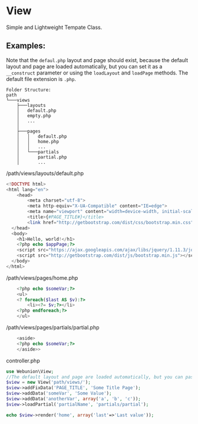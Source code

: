 # View
Simple and Lightweight Tempate Class.

## Examples:
Note that the `defaul.php` layout and page should exist, because the default layout and page are loaded automatically, but you can set it as a `__construct` parameter or using the `loadLayout` and `loadPage` methods. The default file extension is `.php`.

```
Folder Structure:
path
└───views
	├───layouts		
    │   default.php
    │   empty.php
	│   ...
    │
    ├───pages
    │   │   default.php
    │   │   home.php
    │   │   ...
    │   └───partials
	│		partial.php
	│		...
```

/path/views/layouts/default.php
```php
<!DOCTYPE html>
<html lang="en">
    <head>
        <meta charset="utf-8">
        <meta http-equiv="X-UA-Compatible" content="IE=edge">
        <meta name="viewport" content="width=device-width, initial-scale=1">
        <title>{#PAGE_TITLE#}</title>
        <link href="http://getbootstrap.com/dist/css/bootstrap.min.css" rel="stylesheet">
  </head>
  <body>
    <h1>Hello, world!</h1>
    <?php echo $appPage;?>
    <script src="https://ajax.googleapis.com/ajax/libs/jquery/1.11.3/jquery.min.js"></script>
    <script src="http://getbootstrap.com/dist/js/bootstrap.min.js"></script>
  </body>
</html>
```

/path/views/pages/home.php
```php
    <?php echo $someVar;?>
    <ul>
    <? foreach($last AS $v):?>
        <li><?= $v;?></li>
    <?php endforeach;?>
    </ul>
```

/path/views/pages/partials/partial.php
```php
    <aside>
    <?php echo $someVar;?>
    </aside>>
```

controller.php
``` php
use Webunion\View;
//The default layout and page are loaded automatically, but you can pass it as a parameter or using LoadLayout and LoadPage methods
$view = new View('path/views/');
$view->addFixData('PAGE_TITLE', 'Some Title Page');
$view->addData('someVar', 'Some Value');
$view->addData('anotherVar', array('a', 'b', 'c'));
$view->loadPartial('partialName', 'partials/partial');

echo $view->render('home', array('last'=>'Last value'));
```
